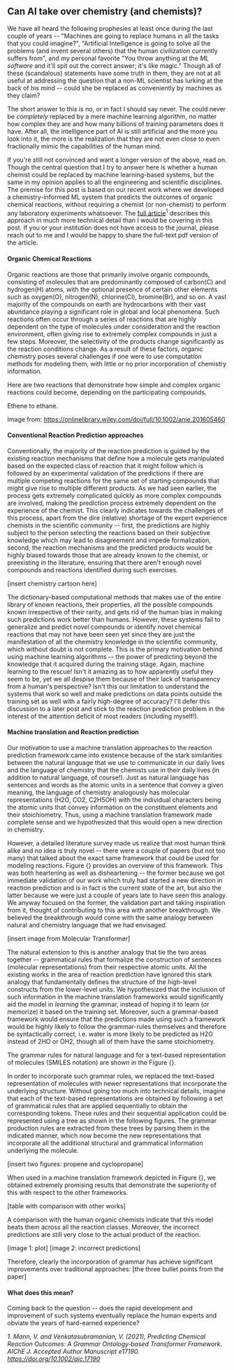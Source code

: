 ## Can AI take over chemistry (and chemists)?

We have all heard the following prophesies at least once during the last couple of years -- "Machines are going to replace humans in all the tasks that you could imagine?", "Artificial Intelligence is going to solve all the problems (and invent several others) that the human civilization currently suffers from", and my personal favorite "You throw anything at the *ML software* and it'll spit out the correct answer; it's like magic." Though all of these (scandalous) statements have some truth in them, they are not at all useful at addressing the question that a non-ML scientist has lurking at the back of his mind --  could she be replaced as conveniently by machines as they claim?

The short answer to this is no, or in fact I should say never. The could never be *completely* replaced by a mere machine learning algorithm, no matter how complex they are and how many billions of training parameters does it have. After all, the intelligence part of AI is still artificial and the more you look into it, the more is the realization that they are not even close to even fractionally mimic the capabilities of the human mind.

If you're still not convinced and want a longer version of the above, read on. Though the central question that I try to answer here is whether a human chemist could be replaced by machine learning-based systems, but the same in my opinion applies to all the engineering and scientific disciplines. The premise for this post is based on our recent work where we developed a chemistry-informed ML system that predicts the outcomes of organic chemical reactions, without requiring a chemist (or non-chemist) to perform any laboratory experiments whatsoever. The <a href='#paperlink'>full article</a><sup>1</sup> describes this approach in much more technical detail than I would be covering in this post. If you or your institution does not have access to the journal, please reach out to me and I would be happy to share the full-text pdf version of the article.


#### Organic Chemical Reactions
Organic reactions are those that primarily involve organic compounds, consisting of molecules that are predominantly composed of carbon(C) and hydrogen(H) atoms, with the optional presence of certain other elements such as oxygen(O), nitrogen(N), chlorine(Cl), bromine(Br), and so on. A vast majority of the compounds on earth are hydrocarbons with their vast abundance playing a significant role in global and local phenomena. Such reactions often occur through a series of reactions that are highly dependent on the type of molecules under consideration and the reaction environment, often giving rise to extremely complex compounds in just a few steps. Moreover, the selectivity of the products change significantly as the reaction conditions change. As a result of these factors, organic chemistry poses several challenges if one were to use computation methods for modeling them, with little or no prior incorporation of chemistry information.

Here are two reactions that demonstrate how simple and complex organic reactions could become, depending on the participating compounds.

Ethene to ethane.

Image from: https://onlinelibrary.wiley.com/doi/full/10.1002/anie.201605460


#### Conventional Reaction Prediction approaches
Conventionally, the majority of the reaction prediction is guided by the existing reaction mechanisms that define how a molecule gets manipulated based on the expected class of reaction that it might follow which is followed by an experimental validation of the predictions if there are multiple competing reactions for the same set of starting compounds that might give rise to multiple different products. As we had seen earlier, the process gets extremely complicated quickly as more complex compounds are involved, making the prediction process extremely dependent on the experience of the chemist. This clearly indicates towards the challenges of this process, apart from the dire (relative) shortage of the expert experience chemists in the scientific community -- first, the predictions are highly subject to the person selecting the reactions based on their subjective knowledge which may lead to disagreement and impede formalization, second, the reaction mechanisms and the predicted products would be highly biased towards those that are already known to the chemist, or preexisting in the literature, ensuring that there aren't enough novel compounds and reactions identified during such exercises.

[insert chemistry cartoon here]


The dictionary-based computational methods that makes use of the entire library of known reactions, their properties, all the possible compounds known irrespective of their rarity, and gets rid of the human bias in making such predictions work better than humans. However, these systems fail to generalize and predict novel compounds or identify novel chemical reactions that may not have been seen yet since they are just the manifestation of all the chemistry knowledge in the scientific community, which without doubt is not complete. This is the primary motivation behind using machine learning algorithms -- the power of predicting beyond the knowledge that it acquired during the training stage. Again, machine learning to the rescue! Isn't it amazing as to how apparently useful they seem to be, yet we all despise them because of their lack of transparency from a human's perspective? Isn't this our limitation to understand the systems that work so well and make predictions on data points outside the training set as well with a fairly high-degree of accuracy? I'll defer this discussion to a later post and stick to the reaction prediction problem in the interest of the attention deficit of most readers (including myself!).


#### Machine translation and Reaction prediction
Our motivation to use a machine translation approaches to the reaction prediction framework came into existence because of the stark similarities between the natural language that we use to communicate in our daily lives and the language of chemistry that the chemists use in their daily lives (in addition to natural language, of course!). Just as natural language has sentences and words as the atomic units in a sentence that convey a given meaning, the language of chemistry analogously has molecular representations (H2O, CO2, C2H5OH) with the individual characters being the atomic units that convey information on the constituent elements and their stoichiometry. Thus, using a machine translation framework made complete sense and we hypothesized that this would open a new direction in chemistry.

However, a detailed literature survey made us realize that most human think alike and no idea is truly novel -- there were a couple of papers (but not too many) that talked about the exact same framework that could be used for modeling reactions. Figure {} provides an overview of this framework. This was both heartening as well as disheartening -- the former because we got immediate validation of our work which truly had started a new direction in reaction prediction and is in fact is the current state of the art, but also the latter because we were just a couple of years late to have seen this analogy. We anyway focused on the former, the validation part and taking inspiration from it, thought of contributing to this area with another breakthrough. We believed the breakthrough would come with the same analogy between natural and chemistry language that we had envisaged.


[insert image from Molecular Transformer]


The natural extension to this is another analogy that tie the two areas together -- grammatical rules that formalize the construction of sentences (molecular representations) from their respective atomic units. All the existing works in the area of reaction prediction have ignored this stark analogy that fundamentally defines the structure of the high-level constructs from the lower-level units. We hypothesized that the inclusion of such information in the machine translation frameworks would significantly aid the model in *learning* the grammar, instead of hoping it to learn (or memorize) it based on the training set. Moreover, such a grammar-based framework would ensure that the predictions made using such a framework would be highly likely to follow the grammar-rules themselves and therefore be syntactically correct, i.e. water is more likely to be predicted as H2O instead of 2HO or OH2, though all of them have the same stoichiometry.

The grammar rules for natural language and for a text-based representation of molecules (SMILES notation) are shown in the Figure {}.


In order to incorporate such grammar rules, we replaced the text-based representation of molecules with newer representations that incorporate the underlying structure. Without going too much into technical details, imagine that each of the text-based representations are obtained by following a set of grammatical rules that are applied sequentially to obtain the corresponding tokens. These rules and their sequential application could be represented using a tree as shown in the following figures. The grammar production rules are extracted from these trees by parsing them in the indicated manner, which now become the new representations that incorporate all the additional structural and grammatical information underlying the molecule.

[insert two figures: propene and cyclopropane]


When used in a machine translation framework depicted in Figure {}, we obtained extremely promising results that demonstrate the superiority of this with respect to the other frameworks.

[table with comparison with other works]

A comparison with the human organic chemists indicate that this model beats them across all the reaction classes. Moreover, the incorrect predictions are still very close to the actual product of the reaction.

[image 1: plot]
[image 2: incorrect predictions]


Therefore, clearly the incorporation of grammar has achieve significant improvements over traditional approaches:
[the three bullet points from the paper]

#### What does this mean?
Coming back to the question -- does the rapid development and improvement of such systems eventually replace the human experts and obviate the years of hard-earned experience? 














<p id='paperlink'><i>
1. Mann, V. and Venkatasubramanian, V. (2021), Predicting Chemical Reaction Outcomes: A Grammar Ontology‐based Transformer Framework. AIChE J. Accepted Author Manuscript e17190. <a href="https://doi.org/10.1002/aic.17190">https://doi.org/10.1002/aic.17190</a></i></p>
